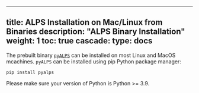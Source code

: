 
---
title: ALPS Installation on Mac/Linux from Binaries
description: "ALPS Binary Installation"
weight: 1
toc: true
cascade:
    type: docs
---

The prebuilt binary [`pyALPS`](https://pypi.org/project/pyalps/) can be installed on most Linux and MacOS mcachines. `pyALPS` can be installed using pip Python package manager:

    pip install pyalps

Please make sure your version of Python is Python >= 3.9.
